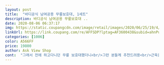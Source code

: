 ```yaml
---
layout: post 
title:  "바디공식 남여공용 무릎보호대, 1세트" 
description: 바디공식 남여공용 무릎보호대 ..
date: 2020-08-06 06:37:17 
img: https://static.coupangcdn.com/image/retail/images/2020/06/25/19/4/bbc0cc7c-2fc8-4e4a-8c08-6576c1fd5766.jpg 
linkUrl: https://link.coupang.com/re/AFFSDP?lptag=AF3600438&subid=ahnPublicAsk&pageKey=1757841048&itemId=2993780520&vendorItemId=70982071570&traceid=V0-113-3e34585a7fe6302e 
categories: [1006] 
color: A566FF 
price: 19800 
author: Ask View Shop 
cont:  "그래서 전에 하고다니던 무릎 보호대했더니<br/>그런 분들께 추천드려용<br/>근육을 잡아주어 하고 안하고 차이가 나더라구요!<br/>너무 덥고 땀나서 땀띠나고<br/>너비가 작아보여서 이게 들어갈까 싶었는데요<br/>다음날 사용하지도 못하고ㅠ 그래서<br/>따로사이즈맞춰 사용하지않아도 하나만있으면<br/>따로힘들여 빨고 널어서 말리고 할필요가 없어서 좋더라구요<br/>땀에 졀어서 빨면 성능도 떨어지고 잘마르지않아서<br/>무릎에 착용해봤는데, 처음에 착용할 때<br/>무릎이 너무 아파 구매했어요.<br/><br/>무릎이 앉았다 일어설때 정말 편리하고 좋은 것 같아요.<br/><br/>무릎이 자꾸 아프더라구요<br/>무릎이 정말 아프더라구요.<br/>ㅠ<br/>배송도 빠르고 오자마자 착용해봤는데<br/>빨아쓰지않아도되는거 찾아보다가 바디공식꺼<br/>시원한게 좋더랴요<br/>신축성이 너무 좋아서 누구나 잘 맞을 수 있을 것 같더라구요!<br/>실리콘 무릎보호댈 보고 바로주문 고고<br/>실리콘 재질이라 방수성뿐만 아니라<br/>실리콘 재질이라 사용하기도 편리해서 너무 좋아요.<br/><br/>실리콘이라 사이즈도 나한테 맞게 늘어나고 줄어들고하니까<br/>아이출산하고 나서 무릎관절이 너무 안좋아져서<br/>오자마자 우선 물에 씻어서 착용을 해봤는데<br/>요새 비도 자꾸와서 그런지<br/>요즘 비도 자주오고<br/>이건 물에한번 쉭 행궈주기만해도 세척이되니까<br/>전에 연골이 찢어져서 치료를 받은 전적이 있는터라<br/>집안일하거나 운동할 때 꼭 착용하려 합니다 <br/> -)<br/>쫙쫙 늘어난다는 힘도 하나도 안드네요ㅎㅎ<br/>착용방법도 쉽고 촉감도 좋고 실리콘이라그런지<br/>처음에 제품 배송 받고 나서 물로 한번 닦아준다음<br/>평소에 저처럼 무릎이 약하거나 쑤시는 분들!<br/>필요한사람이 필요할때 쓸수있어서 좋을꺼같아요<br/>혹시 무릎관절때문에 힘드신분들에게 꼭 추천드리고 싶네요.<br/><br/>" 
---
```

